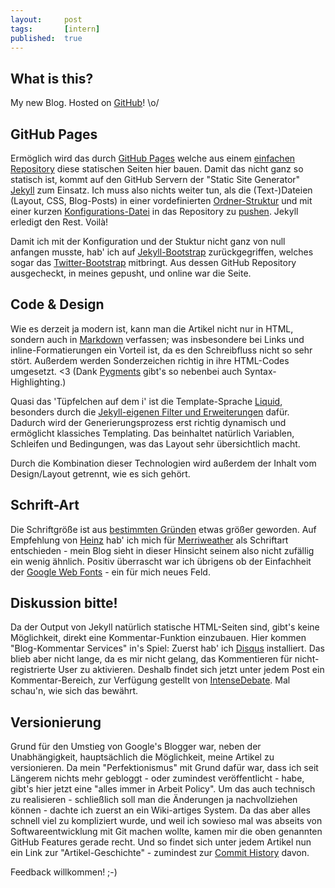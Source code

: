```yaml
---
layout: 	post
tags: 		[intern]
published: 	true
---
```


## What is this?

My new Blog. Hosted on [GitHub](http://github.com)! \o/

## GitHub Pages

Ermöglich wird das durch [GitHub Pages](http://pages.github.com/) welche aus einem [einfachen Repository](https://github.com/stefan2904/stefan2904.github.com) diese statischen Seiten hier bauen. Damit das nicht ganz so statisch ist, kommt auf den GitHub Servern der "Static Site Generator" [Jekyll](http://jekyllrb.com/) zum Einsatz. Ich muss also nichts weiter tun, als die (Text-)Dateien (Layout, CSS, Blog-Posts) in einer vordefinierten [Ordner-Struktur](https://github.com/mojombo/jekyll/wiki/Usage) und mit einer kurzen [Konfigurations-Datei](https://github.com/mojombo/jekyll/wiki/Configuration) in das Repository zu [pushen](http://de.gitready.com/beginner/2009/01/21/pushing-and-pulling.html). Jekyll erledigt den Rest. Voilà!

Damit ich mit der Konfiguration und der Stuktur nicht ganz von null anfangen musste, hab' ich auf [Jekyll-Bootstrap](http://jekyllbootstrap.com/) zurückgegriffen, welches sogar das [Twitter-Bootstrap](http://twitter.github.com/bootstrap/) mitbringt. Aus dessen GitHub Repository ausgecheckt, in meines gepusht, und online war die Seite. 

## Code & Design

Wie es derzeit ja modern ist, kann man die Artikel nicht nur in HTML, sondern auch in [Markdown](http://daringfireball.net/projects/markdown) verfassen; was insbesondere bei Links und inline-Formatierungen ein Vorteil ist, da es den Schreibfluss nicht so sehr stört. Außerdem werden Sonderzeichen richtig in ihre HTML-Codes umgesetzt. <3
(Dank [Pygments](http://pygments.org/) gibt's so nebenbei auch Syntax-Highlighting.)

Quasi das 'Tüpfelchen auf dem i' ist die Template-Sprache [Liquid](http://liquidmarkup.org/), besonders durch die [Jekyll-eigenen Filter und Erweiterungen](https://github.com/mojombo/jekyll/wiki/Liquid-Extensions) dafür. Dadurch wird der Generierungsprozess erst richtig dynamisch und ermöglicht klassiches Templating. Das beinhaltet natürlich Variablen, Schleifen und Bedingungen, was das Layout sehr übersichtlich macht. 

Durch die Kombination dieser Technologien wird außerdem der Inhalt vom Design/Layout getrennt, wie es sich gehört.

## Schrift-Art

Die Schriftgröße ist aus [bestimmten Gründen](http://twitter.com/stefan2904/status/249245742647087106) etwas größer geworden. Auf Empfehlung von [Heinz](http://wittenbrink.net/lostandfound/2012/09/schriften-fuer-meinen-blog-relaunch/) hab' ich mich für [Merriweather](http://code.google.com/webfonts/specimen/Merriweather) als Schriftart entschieden - mein Blog sieht in dieser Hinsicht seinem also nicht zufällig ein wenig ähnlich. Positiv überrascht war ich übrigens ob der Einfachheit der [Google Web Fonts](http://www.google.com/webfonts) - ein für mich neues Feld.

## Diskussion bitte!

Da der Output von Jekyll natürlich statische HTML-Seiten sind, gibt's keine Möglichkeit, direkt eine Kommentar-Funktion einzubauen. Hier kommen "Blog-Kommentar Services" in's Spiel: Zuerst hab' ich [Disqus](http://disqus.com/) installiert. Das blieb aber nicht lange, da es mir nicht gelang, das Kommentieren für nicht-registrierte User zu aktivieren. Deshalb findet sich jetzt unter jedem Post ein Kommentar-Bereich, zur Verfügung gestellt von [IntenseDebate](http://intensedebate.com/). Mal schau'n, wie sich das bewährt.

## Versionierung

Grund für den Umstieg von Google's Blogger war, neben der Unabhängigkeit, hauptsächlich die Möglichkeit, meine Artikel zu versionieren. Da mein "Perfektionismus" mit Grund dafür war, dass ich seit Längerem nichts mehr gebloggt - oder zumindest veröffentlicht - habe, gibt's hier jetzt eine "alles immer in Arbeit Policy". Um das auch technisch zu realisieren - schließlich soll man die Änderungen ja nachvollziehen können - dachte ich zuerst an ein Wiki-artiges System. Da das aber alles schnell viel zu kompliziert wurde, und weil ich sowieso mal was abseits von Softwareentwicklung mit Git machen wollte, kamen mir die oben genannten GitHub Features gerade recht. Und so findet sich unter jedem Artikel nun ein Link zur "Artikel-Geschichte" - zumindest zur [Commit History](http://git-scm.com/book/en/Git-Basics-Viewing-the-Commit-History) davon.

Feedback willkommen! ;-)